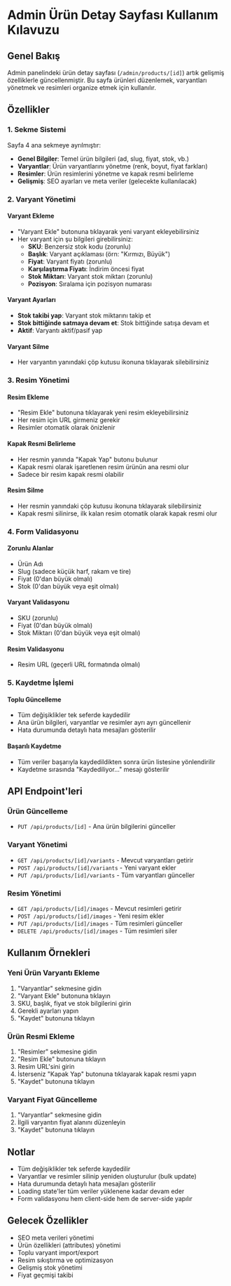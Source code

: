 # Admin Ürün Detay Sayfası Kullanım Kılavuzu

## Genel Bakış

Admin panelindeki ürün detay sayfası (`/admin/products/[id]`) artık gelişmiş özelliklerle güncellenmiştir. Bu sayfa ürünleri düzenlemek, varyantları yönetmek ve resimleri organize etmek için kullanılır.

## Özellikler

### 1. Sekme Sistemi
Sayfa 4 ana sekmeye ayrılmıştır:

- **Genel Bilgiler**: Temel ürün bilgileri (ad, slug, fiyat, stok, vb.)
- **Varyantlar**: Ürün varyantlarını yönetme (renk, boyut, fiyat farkları)
- **Resimler**: Ürün resimlerini yönetme ve kapak resmi belirleme
- **Gelişmiş**: SEO ayarları ve meta veriler (gelecekte kullanılacak)

### 2. Varyant Yönetimi

#### Varyant Ekleme
- "Varyant Ekle" butonuna tıklayarak yeni varyant ekleyebilirsiniz
- Her varyant için şu bilgileri girebilirsiniz:
  - **SKU**: Benzersiz stok kodu (zorunlu)
  - **Başlık**: Varyant açıklaması (örn: "Kırmızı, Büyük")
  - **Fiyat**: Varyant fiyatı (zorunlu)
  - **Karşılaştırma Fiyatı**: İndirim öncesi fiyat
  - **Stok Miktarı**: Varyant stok miktarı (zorunlu)
  - **Pozisyon**: Sıralama için pozisyon numarası

#### Varyant Ayarları
- **Stok takibi yap**: Varyant stok miktarını takip et
- **Stok bittiğinde satmaya devam et**: Stok bittiğinde satışa devam et
- **Aktif**: Varyantı aktif/pasif yap

#### Varyant Silme
- Her varyantın yanındaki çöp kutusu ikonuna tıklayarak silebilirsiniz

### 3. Resim Yönetimi

#### Resim Ekleme
- "Resim Ekle" butonuna tıklayarak yeni resim ekleyebilirsiniz
- Her resim için URL girmeniz gerekir
- Resimler otomatik olarak önizlenir

#### Kapak Resmi Belirleme
- Her resmin yanında "Kapak Yap" butonu bulunur
- Kapak resmi olarak işaretlenen resim ürünün ana resmi olur
- Sadece bir resim kapak resmi olabilir

#### Resim Silme
- Her resmin yanındaki çöp kutusu ikonuna tıklayarak silebilirsiniz
- Kapak resmi silinirse, ilk kalan resim otomatik olarak kapak resmi olur

### 4. Form Validasyonu

#### Zorunlu Alanlar
- Ürün Adı
- Slug (sadece küçük harf, rakam ve tire)
- Fiyat (0'dan büyük olmalı)
- Stok (0'dan büyük veya eşit olmalı)

#### Varyant Validasyonu
- SKU (zorunlu)
- Fiyat (0'dan büyük olmalı)
- Stok Miktarı (0'dan büyük veya eşit olmalı)

#### Resim Validasyonu
- Resim URL (geçerli URL formatında olmalı)

### 5. Kaydetme İşlemi

#### Toplu Güncelleme
- Tüm değişiklikler tek seferde kaydedilir
- Ana ürün bilgileri, varyantlar ve resimler ayrı ayrı güncellenir
- Hata durumunda detaylı hata mesajları gösterilir

#### Başarılı Kaydetme
- Tüm veriler başarıyla kaydedildikten sonra ürün listesine yönlendirilir
- Kaydetme sırasında "Kaydediliyor..." mesajı gösterilir

## API Endpoint'leri

### Ürün Güncelleme
- `PUT /api/products/[id]` - Ana ürün bilgilerini günceller

### Varyant Yönetimi
- `GET /api/products/[id]/variants` - Mevcut varyantları getirir
- `POST /api/products/[id]/variants` - Yeni varyant ekler
- `PUT /api/products/[id]/variants` - Tüm varyantları günceller

### Resim Yönetimi
- `GET /api/products/[id]/images` - Mevcut resimleri getirir
- `POST /api/products/[id]/images` - Yeni resim ekler
- `PUT /api/products/[id]/images` - Tüm resimleri günceller
- `DELETE /api/products/[id]/images` - Tüm resimleri siler

## Kullanım Örnekleri

### Yeni Ürün Varyantı Ekleme
1. "Varyantlar" sekmesine gidin
2. "Varyant Ekle" butonuna tıklayın
3. SKU, başlık, fiyat ve stok bilgilerini girin
4. Gerekli ayarları yapın
5. "Kaydet" butonuna tıklayın

### Ürün Resmi Ekleme
1. "Resimler" sekmesine gidin
2. "Resim Ekle" butonuna tıklayın
3. Resim URL'sini girin
4. İsterseniz "Kapak Yap" butonuna tıklayarak kapak resmi yapın
5. "Kaydet" butonuna tıklayın

### Varyant Fiyat Güncelleme
1. "Varyantlar" sekmesine gidin
2. İlgili varyantın fiyat alanını düzenleyin
3. "Kaydet" butonuna tıklayın

## Notlar

- Tüm değişiklikler tek seferde kaydedilir
- Varyantlar ve resimler silinip yeniden oluşturulur (bulk update)
- Hata durumunda detaylı hata mesajları gösterilir
- Loading state'ler tüm veriler yüklenene kadar devam eder
- Form validasyonu hem client-side hem de server-side yapılır

## Gelecek Özellikler

- SEO meta verileri yönetimi
- Ürün özellikleri (attributes) yönetimi
- Toplu varyant import/export
- Resim sıkıştırma ve optimizasyon
- Gelişmiş stok yönetimi
- Fiyat geçmişi takibi
